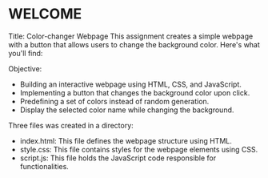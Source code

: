 # WELCOME

Title: Color-changer Webpage
This assignment creates a simple webpage with a button that allows users to change the background color. Here's what you'll find:

Objective:

- Building an interactive webpage using HTML, CSS, and JavaScript.
- Implementing a button that changes the background color upon click.
- Predefining a set of colors instead of random generation.
- Display the selected color name while changing the background.

Three files was created in a directory:
- index.html: This file defines the webpage structure using HTML.
- style.css: This file contains styles for the webpage elements using CSS.
- script.js: This file holds the JavaScript code responsible for functionalities.
